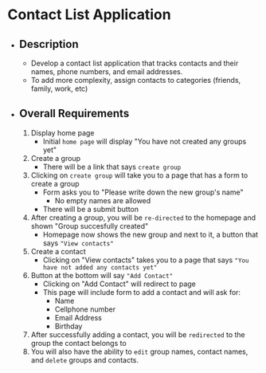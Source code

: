 # Contact List Application
  - ## Description
    - Develop a contact list application that tracks contacts and their names, phone numbers, and email addresses.
    - To add more complexity, assign contacts to categories (friends, family, work, etc)

  - ## Overall Requirements
    1. Display home page 
        - Initial `home page` will display "You have not created any groups yet"
    2. Create a group 
        - There will be a link that says `create group`
    3. Clicking on `create group` will take you to a page that has a form to create a group
        - Form asks you to "Please write down the new group's name"
          - No empty names are allowed
        - There will be a submit button
    4. After creating a group, you will be `re-directed` to the homepage and shown "Group succesfully created"
        - Homepage now shows the new group and next to it, a button that says `"View contacts"`
    5. Create a contact 
        - Clicking on "View contacts" takes you to a page that says `"You have not added any contacts yet"`
    6. Button at the bottom will say `"Add Contact"`
        - Clicking on "Add Contact" will redirect to page
        - This page will include form to add a contact and will ask for:
          - Name
          - Cellphone number
          - Email Address
          - Birthday
    7. After successfully adding a contact, you will be `redirected` to the group the contact belongs to
    8. You will also have the ability to `edit` group names, contact names, and `delete` groups and contacts.